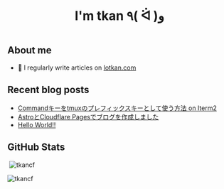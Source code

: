 <h1 align="center">I'm tkan ٩( ᐛ )و</h1>
<p align="left"> <a href="https://twitter.com/" target="blank"><img src="https://img.shields.io/twitter/follow/?logo=twitter&style=for-the-badge" alt="" /></a> </p>

## About me

- 📝 I regularly write articles on [lotkan.com](lotkan.com)

## Recent blog posts
<!-- BLOG-POST-LIST:START -->
- [Commandキーをtmuxのプレフィックスキーとして使う方法 on Iterm2](https://lotkan.com/blog/command-as-tmux-prefix-key/)
- [AstroとCloudflare Pagesでブログを作成しました](https://lotkan.com/blog/astro-and-cloudflare-pages-blog-creation/)
- [Hello World!!](https://lotkan.com/blog/first-post/)
<!-- BLOG-POST-LIST:END -->

## GitHub Stats
<p>&nbsp;<img align="center" src="https://github-readme-stats.vercel.app/api?username=tkancf&show_icons=true&locale=en" alt="tkancf" /></p>

<p><img align="center" src="https://github-readme-streak-stats.herokuapp.com/?user=tkancf&" alt="tkancf" /></p>
